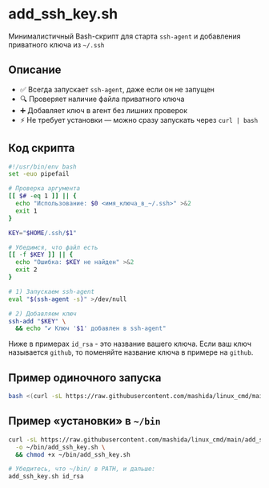 # add_ssh_key.sh

Минималистичный Bash-скрипт для старта `ssh-agent` и добавления приватного ключа из `~/.ssh`

## Описание
- ✅ Всегда запускает `ssh-agent`, даже если он не запущен  
- 🔍 Проверяет наличие файла приватного ключа  
- ➕ Добавляет ключ в агент без лишних проверок  
- ⚡️ Не требует установки — можно сразу запускать через `curl | bash`

## Код скрипта
```bash
#!/usr/bin/env bash
set -euo pipefail

# Проверка аргумента
[[ $# -eq 1 ]] || {
  echo "Использование: $0 <имя_ключа_в_~/.ssh>" >&2
  exit 1
}

KEY="$HOME/.ssh/$1"

# Убедимся, что файл есть
[[ -f $KEY ]] || {
  echo "Ошибка: $KEY не найден" >&2
  exit 2
}

# 1) Запускаем ssh-agent
eval "$(ssh-agent -s)" >/dev/null

# 2) Добавляем ключ
ssh-add "$KEY" \
  && echo "✔ Ключ '$1' добавлен в ssh-agent"
```
Ниже в примерах `id_rsa` - это название вашего ключа. Если ваш ключ называется `github`, то поменяйте название ключа в примере на `github`.

## Пример одиночного запуска
```bash
bash <(curl -sL https://raw.githubusercontent.com/mashida/linux_cmd/main/add_ssh_key.sh) id_rsa
```

## Пример «установки» в `~/bin`
```bash
curl -sL https://raw.githubusercontent.com/mashida/linux_cmd/main/add_ssh_key.sh \
  -o ~/bin/add_ssh_key.sh \
  && chmod +x ~/bin/add_ssh_key.sh

# Убедитесь, что ~/bin/ в PATH, и дальше:
add_ssh_key.sh id_rsa
```
